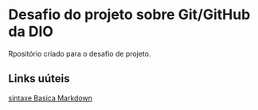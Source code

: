 # Desafio do projeto sobre Git/GitHub da DIO
Rpositório criado para o desafio de projeto.

## Links uúteis
[sintaxe Basica Markdown](http://www.markdownguide.org/basic-syntax/)
